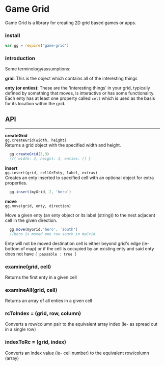 # Game Grid
Game Grid is a library for creating 2D grid based games or apps.

### install

```javascript
var gg = require('game-grid')
```

### introduction

Some terminology/assumptions:

**grid**: This is the object which contains all of the interesting things

**enty (or enties)**: These are the 'interesting things' in your grid, typically defined by something that moves, is interactive or has some functionality.  Each enty has at least one property called `cell` which is used as the basis for its location within the grid.


## API
---------

**createGrid**  
`gg.createGrid(width, height)`  
Returns a grid object with the specified width and height.

```javascript
  gg.createGrid(3,3)
  //{ width: 3, height: 3, enties: [] }
```


**insert**  
`gg.insert(grid, cellOrEnty, label, extras)`  
Creates an enty inserted to specified cell with an optional object for extra properties.

```javascript
  gg.insert(myGrid, 2, 'hero')
```


**move**  
`gg.move(grid, enty, direction)`  

Move a given enty (an enty object or its label (string)) to the next adjacent cell in the given direction.

```javascript
  gg.move(myGrid,'hero', 'south')
  //hero is moved one row south in myGrid
```

Enty will not be moved destination cell is either beyond grid's edge (ie- bottom of map) or if the cell is occupied by an existing enty and said enty does not have `{ passable : true }`


### examine(grid, cell)
Returns the first enty in a given cell


### examineAll(grid, cell)
Returns an array of all enties in a given cell


### rcToIndex = (grid, row, column)
Converts a row/column pair to the equivalent array index (ie- as spread out in a single row)


### indexToRc = (grid, index)
Converts an index value (ie- cell number) to the equivalent row/column (array)
